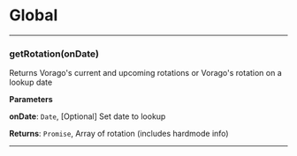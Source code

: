 # Global





* * *

### getRotation(onDate) 

Returns Vorago's current and upcoming rotations or Vorago's rotation on a lookup date

**Parameters**

**onDate**: `Date`, [Optional] Set date to lookup

**Returns**: `Promise`, Array of rotation (includes hardmode info)



* * *










